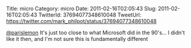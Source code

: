 Title: micro
Category: micro
Date: 2011-02-16T02:05:43
Slug: 2011-02-16T02:05:43
TwitterId: 37694077348610048
TweetUrl: https://twitter.com/mark_philpot/status/37694077348610048

[@parislemon](https://twitter.com/parislemon) It's just too close to what Microsoft did in the 90's... I didn't like it then, and I'm not sure this is fundamentally different